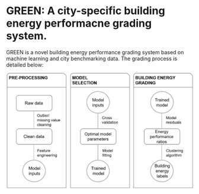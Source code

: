 # GREEN: A city-specific building energy performacne grading system.

GREEN is a novel building energy performance grading system based on machine learning and city benchmarking data. The grading process is detailed below:

![alt text](data/GREEN_methodology.png?v=50&s=50)


